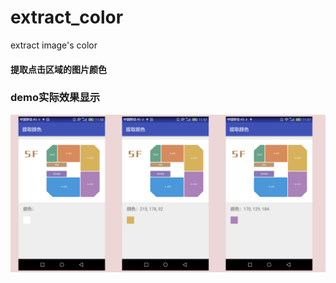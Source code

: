 # extract_color
extract image's color
#### 提取点击区域的图片颜色
### demo实际效果显示
![](https://github.com/Wendyyan/Extract_Color/blob/master/extract_color.png)
